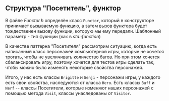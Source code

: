 ## Структура "Посетитель", функтор

В файле *Functor.h* определён класс `Functor`, который в конструкторе принимает вызываемую функцию, а затем вызов функтора будет тождественен вызову функции, которую мы ему передали. Шаблонный параметр - тип фукнции (как в *std::function*)

В качестве паттерна "Посетителя" рассмотрим ситуацию, когда есть написанный класс персонажей компьютерной игры, которые не хочется трогать, чтобы не увеличивать количество багов. Но при этом хочется сбалансировать игру, поэтому хочется для тестов игры сделать так, чтобы можно было изменять некоторые свойства персонажей. 

Итого, у нас есть классы `Brigitte` и `Genji` - персонажи игры, у каждого есть свои свойства, наследуются от класса `Hero`. Есть классы `Buff` и `Nerf` -- классы Посетители, которые изменяют наших персонажей с помощью метода `Visit`, классы унаследованы от `Visitor`.